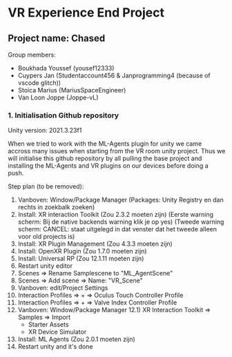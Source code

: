 # VR Experience End Project

## Project name: Chased

Group members:

- Boukhada Youssef (yousef12333)
- Cuypers Jan (Studentaccount456 & Janprogramming4 (because of vscode glitch))
- Stoica Marius (MariusSpaceEngineer)
- Van Loon Joppe (Joppe-vL)

### 1. Initialisation Github repository

Unity version: 2021.3.23f1

When we tried to work with the ML-Agents plugin for unity we came accross many issues when starting from the VR room unity project. Thus we will initialise this github repository by all pulling the base project and installing the ML-Agents and VR plugins on our devices before doing a push.

Step plan (to be removed):

1) Vanboven: Window/Package Manager
(Packages: Unity Registry en dan rechts in zoekbalk zoeken)
2) Install: XR interaction Toolkit (Zou 2.3.2 moeten zijn)
(Eerste warning scherm: Bij de native backends warning klik je op yes)
(Tweede warning scherm: CANCEL: staat uitgelegd in dat venster dat het tweede alleen voor old projects is)
3) Install: XR Plugin Management (Zou 4.3.3 moeten zijn)
4) Install: OpenXR Plugin (Zou 1.7.0 moeten zijn)
5) Install: Universal RP (Zou 12.1.11 moeten zijn)
6) Restart unity editor 
7) Scenes => Rename Samplescene to "ML_AgentScene"
8) Scenes => Add scene => Name: "VR_Scene"
9) Vanboven: edit/Project Settings
10) Interaction Profiles => + => Oculus Touch Controller Profile
11) Interaction Profiles => + => Valve Index Controller Profile
12) Vanboven: Window/Package Manager
12.1) XR Interaction Toolkit => Samples => Import
	- Starter Assets
	- XR Device Simulator
13) Install: ML Agents (Zou 2.0.1 moeten zijn)
14) Restart unity and it's done
